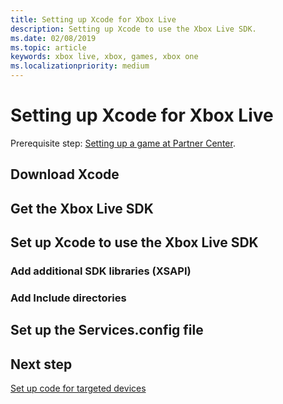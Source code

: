 ```yaml
---
title: Setting up Xcode for Xbox Live
description: Setting up Xcode to use the Xbox Live SDK.
ms.date: 02/08/2019
ms.topic: article
keywords: xbox live, xbox, games, xbox one
ms.localizationpriority: medium
---
```

# Setting up Xcode for Xbox Live

Prerequisite step: [Setting up a game at Partner Center](setup-partner-center.md).


<!--===================================================-->
## Download Xcode



<!--===================================================-->
## Get the Xbox Live SDK



<!--===================================================-->
## Set up Xcode to use the Xbox Live SDK


### Add additional SDK libraries (XSAPI)


### Add Include directories



<!--===================================================-->
## Set up the Services.config file



<!--===================================================-->
## Next step

[Set up code for targeted devices](../setup-targets.md)
